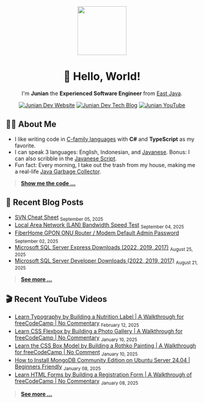 <div align="center">

<img src="https://upload.wikimedia.org/wikipedia/commons/9/92/Animated_metronome_cropped_transparent.svg" width="128" />

# 👋 Hello, World!

I'm **Junian** the **Experienced Software Engineer** from [East Java](https://en.wikipedia.org/wiki/East_Java).

[![Junian Dev Website](https://img.shields.io/badge/Website-1a73e8?style=for-the-badge&logo=googlechrome&logoColor=white "Junian Dev Website")](https://www.junian.dev/)
[![Junian Dev Tech Blog](https://img.shields.io/badge/Tech_Blog-1a73e8?style=for-the-badge&logo=hugo&logoColor=white "Junian Dev Tech Blog")](https://www.junian.dev/blog/)
[![Junian YouTube](https://img.shields.io/youtube/channel/views/UCepvZYlW1tWJ8bu3dWLQh2w?style=for-the-badge&logo=youtube&label=YouTube&labelColor=ff0000&color=555555
 "Junian YouTube Channel")](https://www.youtube.com/@JunianDev)

</div>

## 🧑‍💻 About Me

- I like writing code in [C-family languages](https://en.wikipedia.org/wiki/List_of_C-family_programming_languages) with **C#** and **TypeScript** as my favorite.
- I can speak 3 languages: English, Indonesian, and [Javanese](https://en.wikipedia.org/wiki/Javanese_language). Bonus: I can also scribble in the [Javanese Script](https://en.wikipedia.org/wiki/Javanese_script).
- Fun fact: Every morning, I take out the trash from my house, making me a real-life [Java Garbage Collector](https://en.wikipedia.org/wiki/Garbage_collection_(computer_science)#Java).

> [**Show me the code ...**](https://github.com/junian?tab=repositories&q=&type=&language=&sort=stargazers)

## 📝 Recent Blog Posts

<!-- blog feed start -->
- [SVN Cheat Sheet](https://www.junian.net/dev/svn-cheat-sheet/) <sub>September 05, 2025</sub>
- [Local Area Network (LAN) Bandwidth Speed Test](https://www.junian.net/tech/local-area-network-bandwidth-speed-test/) <sub>September 04, 2025</sub>
- [FiberHome GPON ONU Router / Modem Default Admin Password](https://www.junian.net/tech/fiberhome-gpon-onu-router-admin-password/) <sub>September 02, 2025</sub>
- [Microsoft SQL Server Express Downloads (2022, 2019, 2017)](https://www.junian.net/dev/microsoft-sql-server-express-download-links/) <sub>August 25, 2025</sub>
- [Microsoft SQL Server Developer Downloads (2022, 2019, 2017)](https://www.junian.net/dev/microsoft-sql-server-developer-edition-download-links/) <sub>August 21, 2025</sub>
<!-- blog feed end -->

> [**See more ...**](https://www.junian.net/)

## 🎬 Recent YouTube Videos

<!-- youtube feed start -->
- [Learn Typography by Building a Nutrition Label | A Walkthrough for freeCodeCamp | No Commentary](https://www.youtube.com/watch?v=emt78pRLr3Y) <sub>February 12, 2025</sub>
- [Learn CSS Flexbox by Building a Photo Gallery | A Walkthrough for freeCodeCamp | No Commentary](https://www.youtube.com/watch?v=XRZfAuPShX0) <sub>January 10, 2025</sub>
- [Learn the CSS Box Model by Building a Rothko Painting | A Walkthrough for freeCodeCamp | No Comment](https://www.youtube.com/watch?v=KoAPQniuKP0) <sub>January 10, 2025</sub>
- [How to Install MongoDB Community Edition on Ubuntu Server 24.04 | Beginners Friendly](https://www.youtube.com/watch?v=WUUZcoyBnI0) <sub>January 08, 2025</sub>
- [Learn HTML Forms by Building a Registration Form | A Walkthrough of freeCodeCamp | No Commentary](https://www.youtube.com/watch?v=hAsFqy1dRJM) <sub>January 08, 2025</sub>
<!-- youtube feed end -->

> [**See more ...**](https://www.junian.net/yt/)
